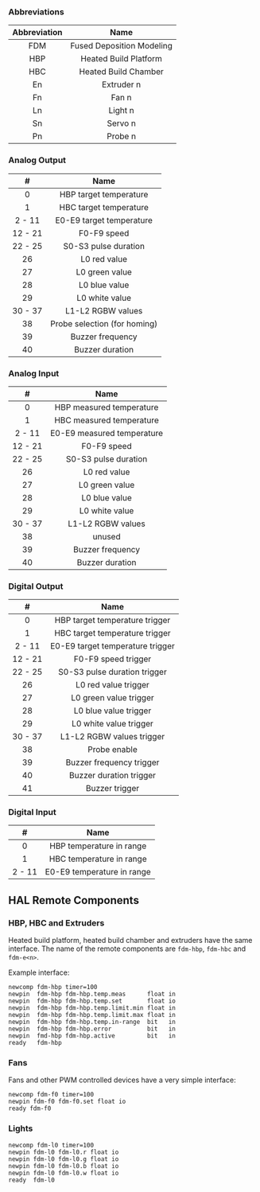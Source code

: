 ### Abbreviations
| Abbreviation      | Name    |
| :----: | :-----: |
| FDM | Fused Deposition Modeling |
| HBP | Heated Build Platform |
| HBC | Heated Build Chamber |
| En | Extruder n |
| Fn | Fan n |
| Ln | Light n |
| Sn | Servo n |
| Pn | Probe n |

### Analog Output
| #      | Name    |
| :----: | :-----: |
| 0 | HBP target temperature |
| 1 | HBC target temperature |
| 2 - 11 | E0-E9 target temperature |
| 12 - 21 | F0-F9 speed |
| 22 - 25 | S0-S3 pulse duration |
| 26 | L0 red value |
| 27 | L0 green value |
| 28 | L0 blue value |
| 29 | L0 white value |
| 30 - 37 | L1-L2 RGBW values |
| 38 | Probe selection (for homing) |
| 39 | Buzzer frequency |
| 40 | Buzzer duration |

### Analog Input
| #      | Name    |
| :----: | :-----: |
| 0 | HBP measured temperature |
| 1 | HBC measured temperature |
| 2 - 11 | E0-E9 measured temperature |
| 12 - 21 | F0-F9 speed |
| 22 - 25 | S0-S3 pulse duration |
| 26 | L0 red value |
| 27 | L0 green value |
| 28 | L0 blue value |
| 29 | L0 white value |
| 30 - 37 | L1-L2 RGBW values |
| 38 | unused |
| 39 | Buzzer frequency |
| 40 | Buzzer duration |

### Digital Output
| #      | Name    |
| :----: | :-----: |
| 0 | HBP target temperature trigger |
| 1 | HBC target temperature trigger |
| 2 - 11 | E0-E9 target temperature trigger |
| 12 - 21 | F0-F9 speed trigger |
| 22 - 25 | S0-S3 pulse duration trigger |
| 26 | L0 red value trigger |
| 27 | L0 green value trigger |
| 28 | L0 blue value trigger |
| 29 | L0 white value trigger |
| 30 - 37 | L1-L2 RGBW values trigger |
| 38 | Probe enable |
| 39 | Buzzer frequency trigger |
| 40 | Buzzer duration trigger |
| 41 | Buzzer trigger |

### Digital Input
| #      | Name    |
| :----: | :-----: |
| 0 | HBP temperature in range |
| 1 | HBC temperature in range |
| 2 - 11 | E0-E9 temperature in range |

## HAL Remote Components


### HBP, HBC and Extruders
Heated build platform, heated build chamber and extruders have the same interface. The name of the remote components are `fdm-hbp`, `fdm-hbc` and `fdm-e<n>`.

Example interface:

    newcomp fdm-hbp timer=100
    newpin  fdm-hbp fdm-hbp.temp.meas      float in
    newpin  fdm-hbp fdm-hbp.temp.set       float io
    newpin  fdm-hbp fdm-hbp.temp.limit.min float in
    newpin  fdm-hbp fdm-hbp.temp.limit.max float in
    newpin  fdm-hbp fdm-hbp.temp.in-range  bit   in
    newpin  fdm-hbp fdm-hbp.error          bit   in
    newpin  fmd-hbp fdm-hbp.active         bit   in
    ready   fdm-hbp
    
### Fans
Fans and other PWM controlled devices have a very simple interface:

    newcomp fdm-f0 timer=100
    newpin fdm-f0 fdm-f0.set float io
    ready fdm-f0

### Lights

    newcomp fdm-l0 timer=100
    newpin fdm-l0 fdm-l0.r float io
    newpin fdm-l0 fdm-l0.g float io
    newpin fdm-l0 fdm-l0.b float io
    newpin fdm-l0 fdm-l0.w float io
    ready  fdm-l0